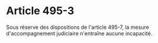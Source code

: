 # Article 495-3

Sous réserve des dispositions de l'article 495-7, la mesure d'accompagnement judiciaire n'entraîne aucune incapacité.
